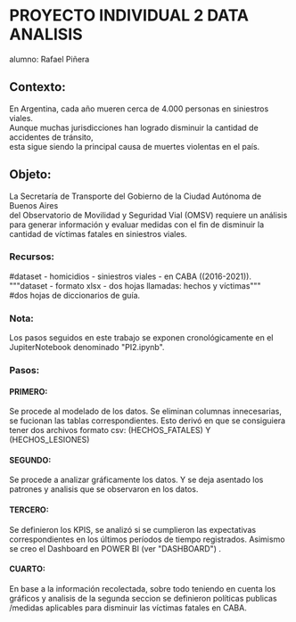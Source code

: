 # PROYECTO INDIVIDUAL 2 DATA ANALISIS

alumno: Rafael Piñera

## Contexto: 
En Argentina, cada año mueren cerca de 4.000 personas en siniestros viales.   
Aunque muchas jurisdicciones han logrado disminuir la cantidad de accidentes de tránsito,   
esta sigue siendo la principal causa de muertes violentas en el país.     

## Objeto:
La Secretaría de Transporte del Gobierno de la Ciudad Autónoma de Buenos Aires  
del Observatorio de Movilidad y Seguridad Vial (OMSV) requiere un análisis para generar información y 
evaluar medidas con el fin de disminuir la cantidad de víctimas fatales en siniestros viales.

### Recursos:   
#dataset - homicidios - siniestros viales - en CABA ((2016-2021)).  
"""dataset - formato xlsx - dos hojas llamadas: hechos y víctimas"""  
#dos hojas de diccionarios de guía.

### Nota:
Los pasos seguidos en este trabajo se exponen cronológicamente en el JupiterNotebook denominado "PI2.ipynb".

### Pasos:
#### PRIMERO:
Se procede al modelado de los datos. Se eliminan columnas innecesarias, se fucionan las tablas correspondientes.
Esto derivó en que se consiguiera tener dos archivos formato csv:
(HECHOS_FATALES) Y (HECHOS_LESIONES)

#### SEGUNDO:
Se procede a analizar gráficamente los datos. Y se deja asentado los patrones y analisis que se observaron en los datos.

#### TERCERO:
Se definieron los KPIS, se analizó si se cumplieron las expectativas correspondientes en los últimos períodos de tiempo registrados.
Asimismo se creo el Dashboard en POWER BI (ver "DASHBOARD") .

#### CUARTO:
En base a la información recolectada, sobre todo teniendo en cuenta los gráficos y analisis de la segunda seccion se definieron políticas publicas /medidas aplicables para disminuir las víctimas fatales en CABA.

